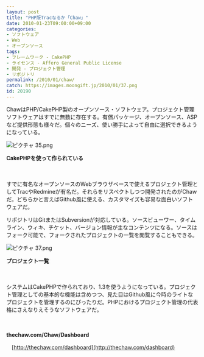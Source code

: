 ```yaml
---
layout: post
title: "PHP版Tracなるか「Chaw」"
date: 2010-01-23T09:00:00+09:00
categories:
- ソフトウェア
- Web
- オープンソース
tags: 
- フレームワーク - CakePHP
- ライセンス - Affero General Public License
- 開発 - プロジェクト管理
- リポジトリ
permalink: /2010/01/chaw/
catch: https://images.moongift.jp/2010/01/37.png
id: 20190
---
```

ChawはPHP/CakePHP製のオープンソース・ソフトウェア。プロジェクト管理ソフトウェアはすでに無数に存在する。有償パッケージ、オープンソース、ASPなど提供形態も様々だ。個々のニーズ、使い勝手によって自由に選択できるようになっている。

  

![ピクチャ 35.png](https://images.moongift.jp/2010/01/35.png)  
  
**CakePHPを使って作られている**

  

　

  

すでに有名なオープンソースのWebブラウザベースで使えるプロジェクト管理としてTracやRedmineが有名だ。それらをリスペクトしつつ開発されたのがChawだ。どちらかと言えばGithub風に使える、カスタマイズも容易な面白いソフトウェアだ。

  
<!--more-->

リポジトリはGitまたはSubversionが対応している。ソースビューワー、タイムライン、ウィキ、チケット、バージョン情報が主なコンテンツになる。ソースはフォーク可能で、フォークされたプロジェクトの一覧を閲覧することもできる。

  

![ピクチャ 37.png](https://images.moongift.jp/2010/01/37.png)  
  
**プロジェクト一覧**

  

　

  

システムはCakePHPで作られており、1.3を使うようになっている。プロジェクト管理としての基本的な機能は含めつつ、見た目はGithub風に今時のライトなプロジェクトを管理するのにぴったりだ。PHPにおけるプロジェクト管理の代表格にさえなりえそうなソフトウェアだ。

  

　

  

**thechaw.com/Chaw/Dashboard**  
  
　[http://thechaw.com/dashboard](http://thechaw.com/dashboard)

  
